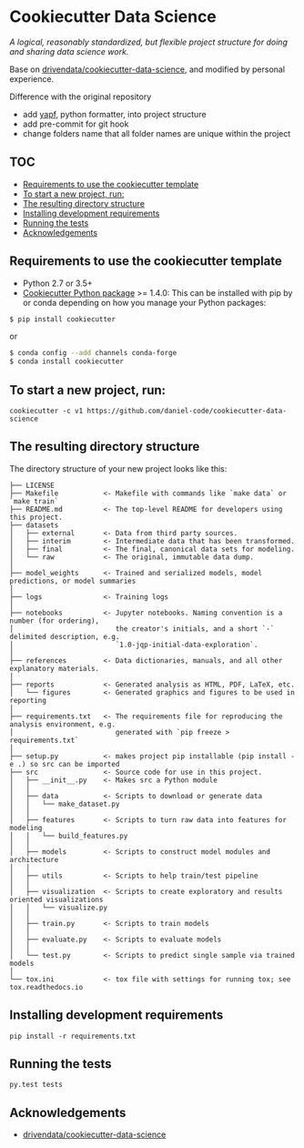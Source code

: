 # Cookiecutter Data Science <!-- omit in toc -->

_A logical, reasonably standardized, but flexible project structure for doing and sharing data science work._


Base on [drivendata/cookiecutter-data-science](https://github.com/drivendata/cookiecutter-data-science), and modified by personal experience.

Difference with the original repository
- add [yapf](https://github.com/google/yapf), python formatter, into project structure
- add pre-commit for git hook
- change folders name that all folder names are unique within the project 

## TOC <!-- omit in toc -->
- [Requirements to use the cookiecutter template](#requirements-to-use-the-cookiecutter-template)
- [To start a new project, run:](#to-start-a-new-project-run)
- [The resulting directory structure](#the-resulting-directory-structure)
- [Installing development requirements](#installing-development-requirements)
- [Running the tests](#running-the-tests)
- [Acknowledgements](#acknowledgements)

## Requirements to use the cookiecutter template

 - Python 2.7 or 3.5+
 - [Cookiecutter Python package](http://cookiecutter.readthedocs.org/en/latest/installation.html) >= 1.4.0: This can be installed with pip by or conda depending on how you manage your Python packages:

``` bash
$ pip install cookiecutter
```

or

``` bash
$ conda config --add channels conda-forge
$ conda install cookiecutter
```


## To start a new project, run:

    cookiecutter -c v1 https://github.com/daniel-code/cookiecutter-data-science

## The resulting directory structure

The directory structure of your new project looks like this: 

```
├── LICENSE
├── Makefile           <- Makefile with commands like `make data` or `make train`
├── README.md          <- The top-level README for developers using this project.
├── datasets
│   ├── external       <- Data from third party sources.
│   ├── interim        <- Intermediate data that has been transformed.
│   ├── final          <- The final, canonical data sets for modeling.
│   └── raw            <- The original, immutable data dump.
│
├── model_weights      <- Trained and serialized models, model predictions, or model summaries
│
├── logs               <- Training logs
│
├── notebooks          <- Jupyter notebooks. Naming convention is a number (for ordering),
│                         the creator's initials, and a short `-` delimited description, e.g.
│                         `1.0-jqp-initial-data-exploration`.
│
├── references         <- Data dictionaries, manuals, and all other explanatory materials.
│
├── reports            <- Generated analysis as HTML, PDF, LaTeX, etc.
│   └── figures        <- Generated graphics and figures to be used in reporting
│
├── requirements.txt   <- The requirements file for reproducing the analysis environment, e.g.
│                         generated with `pip freeze > requirements.txt`
│
├── setup.py           <- makes project pip installable (pip install -e .) so src can be imported
├── src                <- Source code for use in this project.
│   ├── __init__.py    <- Makes src a Python module
│   │
│   ├── data           <- Scripts to download or generate data
│   │   └── make_dataset.py
│   │
│   ├── features       <- Scripts to turn raw data into features for modeling
│   │   └── build_features.py
│   │
│   ├── models         <- Scripts to construct model modules and architecture
│   │ 
│   ├── utils          <- Scripts to help train/test pipeline
│   │
│   ├── visualization  <- Scripts to create exploratory and results oriented visualizations
│   │   └── visualize.py
│   │
│   ├── train.py       <- Scripts to train models
│   │
│   ├── evaluate.py    <- Scripts to evaluate models
│   │
│   └── test.py        <- Scripts to predict single sample via trained models
│
└── tox.ini            <- tox file with settings for running tox; see tox.readthedocs.io
```

## Installing development requirements

    pip install -r requirements.txt

## Running the tests

    py.test tests

## Acknowledgements
- [drivendata/cookiecutter-data-science](https://github.com/drivendata/cookiecutter-data-science)

